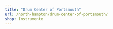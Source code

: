 ```yaml
---
title: "Drum Center of Portsmouth"
url: /north-hampton/drum-center-of-portsmouth/
shop: Instrumente
---
```

